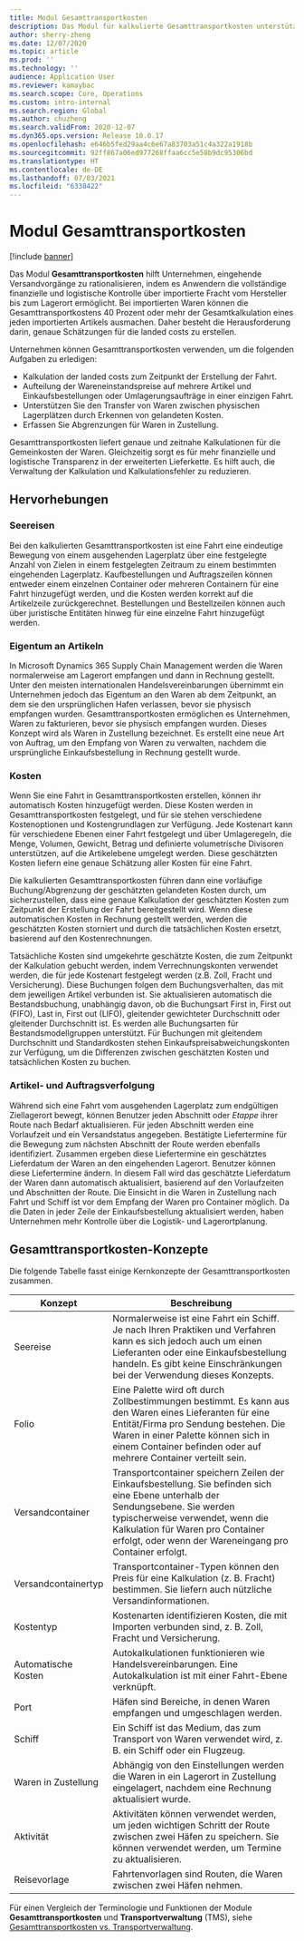 ```yaml
---
title: Modul Gesamttransportkosten
description: Das Modul für kalkulierte Gesamttransportkosten unterstützt Unternehmen bei der Rationalisierung eingehender Versandvorgänge, indem es dem Benutzer die vollständige finanzielle und logistische Kontrolle über importierte Fracht vom Hersteller bis zum Lagerort ermöglicht.
author: sherry-zheng
ms.date: 12/07/2020
ms.topic: article
ms.prod: ''
ms.technology: ''
audience: Application User
ms.reviewer: kamaybac
ms.search.scope: Core, Operations
ms.custom: intro-internal
ms.search.region: Global
ms.author: chuzheng
ms.search.validFrom: 2020-12-07
ms.dyn365.ops.version: Release 10.0.17
ms.openlocfilehash: e646b5fed29aa4c6e67a83703a51c4a322a1918b
ms.sourcegitcommit: 92ff867a06ed977268ffaa6cc5e58b9dc95306bd
ms.translationtype: HT
ms.contentlocale: de-DE
ms.lasthandoff: 07/03/2021
ms.locfileid: "6338422"
---
```

# <a name="landed-cost-module"></a>Modul Gesamttransportkosten

[!include [banner](../../includes/banner.md)]

Das Modul **Gesamttransportkosten** hilft Unternehmen, eingehende Versandvorgänge zu rationalisieren, indem es Anwendern die vollständige finanzielle und logistische Kontrolle über importierte Fracht vom Hersteller bis zum Lagerort ermöglicht. Bei importierten Waren können die Gesamttransportkostens 40 Prozent oder mehr der Gesamtkalkulation eines jeden importierten Artikels ausmachen. Daher besteht die Herausforderung darin, genaue Schätzungen für die landed costs zu erstellen.

Unternehmen können Gesamttransportkosten verwenden, um die folgenden Aufgaben zu erledigen:

- Kalkulation der landed costs zum Zeitpunkt der Erstellung der Fahrt.
- Aufteilung der Wareneinstandspreise auf mehrere Artikel und Einkaufsbestellungen oder Umlagerungsaufträge in einer einzigen Fahrt.
- Unterstützen Sie den Transfer von Waren zwischen physischen Lagerplätzen durch Erkennen von gelandeten Kosten.
- Erfassen Sie Abgrenzungen für Waren in Zustellung.

Gesamttransportkosten liefert genaue und zeitnahe Kalkulationen für die Gemeinkosten der Waren. Gleichzeitig sorgt es für mehr finanzielle und logistische Transparenz in der erweiterten Lieferkette. Es hilft auch, die Verwaltung der Kalkulation und Kalkulationsfehler zu reduzieren.

## <a name="highlights"></a>Hervorhebungen

### <a name="voyages"></a>Seereisen

Bei den kalkulierten Gesamttransportkosten ist eine Fahrt eine eindeutige Bewegung von einem ausgehenden Lagerplatz über eine festgelegte Anzahl von Zielen in einem festgelegten Zeitraum zu einem bestimmten eingehenden Lagerplatz. Kaufbestellungen und Auftragszeilen können entweder einem einzelnen Container oder mehreren Containern für eine Fahrt hinzugefügt werden, und die Kosten werden korrekt auf die Artikelzeile zurückgerechnet. Bestellungen und Bestellzeilen können auch über juristische Entitäten hinweg für eine einzelne Fahrt hinzugefügt werden.

### <a name="item-ownership"></a>Eigentum an Artikeln

In Microsoft Dynamics 365 Supply Chain Management werden die Waren normalerweise am Lagerort empfangen und dann in Rechnung gestellt. Unter den meisten internationalen Handelsvereinbarungen übernimmt ein Unternehmen jedoch das Eigentum an den Waren ab dem Zeitpunkt, an dem sie den ursprünglichen Hafen verlassen, bevor sie physisch empfangen wurden. Gesamttransportkosten ermöglichen es Unternehmen, Waren zu fakturieren, bevor sie physisch empfangen wurden. Dieses Konzept wird als Waren in Zustellung bezeichnet. Es erstellt eine neue Art von Auftrag, um den Empfang von Waren zu verwalten, nachdem die ursprüngliche Einkaufsbestellung in Rechnung gestellt wurde.

### <a name="costs"></a>Kosten

Wenn Sie eine Fahrt in Gesamttransportkosten erstellen, können ihr automatisch Kosten hinzugefügt werden. Diese Kosten werden in Gesamttransportkosten festgelegt, und für sie stehen verschiedene Kostenoptionen und Kostengrundlagen zur Verfügung. Jede Kostenart kann für verschiedene Ebenen einer Fahrt festgelegt und über Umlageregeln, die Menge, Volumen, Gewicht, Betrag und definierte volumetrische Divisoren unterstützen, auf die Artikelebene umgelegt werden. Diese geschätzten Kosten liefern eine genaue Schätzung aller Kosten für eine Fahrt.

Die kalkulierten Gesamttransportkosten führen dann eine vorläufige Buchung/Abgrenzung der geschätzten gelandeten Kosten durch, um sicherzustellen, dass eine genaue Kalkulation der geschätzten Kosten zum Zeitpunkt der Erstellung der Fahrt bereitgestellt wird. Wenn diese automatischen Kosten in Rechnung gestellt werden, werden die geschätzten Kosten storniert und durch die tatsächlichen Kosten ersetzt, basierend auf den Kostenrechnungen.

Tatsächliche Kosten sind umgekehrte geschätzte Kosten, die zum Zeitpunkt der Kalkulation gebucht werden, indem Verrechnungskonten verwendet werden, die für jede Kostenart festgelegt werden (z.B. Zoll, Fracht und Versicherung). Diese Buchungen folgen dem Buchungsverhalten, das mit dem jeweiligen Artikel verbunden ist. Sie aktualisieren automatisch die Bestandsbuchung, unabhängig davon, ob die Buchungsart First in, First out (FIFO), Last in, First out (LIFO), gleitender gewichteter Durchschnitt oder gleitender Durchschnitt ist. Es werden alle Buchungsarten für Bestandsmodellgruppen unterstützt. Für Buchungen mit gleitendem Durchschnitt und Standardkosten stehen Einkaufspreisabweichungskonten zur Verfügung, um die Differenzen zwischen geschätzten Kosten und tatsächlichen Kosten zu buchen.

### <a name="item-and-order-tracking"></a>Artikel- und Auftragsverfolgung

Während sich eine Fahrt vom ausgehenden Lagerplatz zum endgültigen Ziellagerort bewegt, können Benutzer jeden Abschnitt oder *Etappe* ihrer Route nach Bedarf aktualisieren. Für jeden Abschnitt werden eine Vorlaufzeit und ein Versandstatus angegeben. Bestätigte Liefertermine für die Bewegung zum nächsten Abschnitt der Route werden ebenfalls identifiziert. Zusammen ergeben diese Liefertermine ein geschätztes Lieferdatum der Waren an den eingehenden Lagerort. Benutzer können diese Liefertermine ändern. In diesem Fall wird das geschätzte Lieferdatum der Waren dann automatisch aktualisiert, basierend auf den Vorlaufzeiten und Abschnitten der Route. Die Einsicht in die Waren in Zustellung nach Fahrt und Schiff ist vor dem Empfang der Waren pro Container möglich. Da die Daten in jeder Zeile der Einkaufsbestellung aktualisiert werden, haben Unternehmen mehr Kontrolle über die Logistik- und Lagerortplanung.

## <a name="landed-cost-concepts"></a>Gesamttransportkosten-Konzepte

Die folgende Tabelle fasst einige Kernkonzepte der Gesamttransportkosten zusammen.

| Konzept | Beschreibung |
|---|---|
| Seereise | Normalerweise ist eine Fahrt ein Schiff. Je nach Ihren Praktiken und Verfahren kann es sich jedoch auch um einen Lieferanten oder eine Einkaufsbestellung handeln. Es gibt keine Einschränkungen bei der Verwendung dieses Konzepts. |
| Folio | Eine Palette wird oft durch Zollbestimmungen bestimmt. Es kann aus den Waren eines Lieferanten für eine Entität/Firma pro Sendung bestehen. Die Waren in einer Palette können sich in einem Container befinden oder auf mehrere Container verteilt sein. |
| Versandcontainer | Transportcontainer speichern Zeilen der Einkaufsbestellung. Sie befinden sich eine Ebene unterhalb der Sendungsebene. Sie werden typischerweise verwendet, wenn die Kalkulation für Waren pro Container erfolgt, oder wenn der Wareneingang pro Container erfolgt. |
| Versandcontainertyp | Transportcontainer-Typen können den Preis für eine Kalkulation (z. B. Fracht) bestimmen. Sie liefern auch nützliche Versandinformationen. |
| Kostentyp | Kostenarten identifizieren Kosten, die mit Importen verbunden sind, z. B. Zoll, Fracht und Versicherung. |
| Automatische Kosten | Autokalkulationen funktionieren wie Handelsvereinbarungen. Eine Autokalkulation ist mit einer Fahrt-Ebene verknüpft. |
| Port | Häfen sind Bereiche, in denen Waren empfangen und umgeschlagen werden. |
| Schiff | Ein Schiff ist das Medium, das zum Transport von Waren verwendet wird, z. B. ein Schiff oder ein Flugzeug. |
| Waren in Zustellung | Abhängig von den Einstellungen werden die Waren in ein Lagerort in Zustellung eingelagert, nachdem eine Rechnung aktualisiert wurde. |
| Aktivität | Aktivitäten können verwendet werden, um jeden wichtigen Schritt der Route zwischen zwei Häfen zu speichern. Sie können verwendet werden, um Termine zu aktualisieren. |
| Reisevorlage | Fahrtenvorlagen sind Routen, die Waren zwischen zwei Häfen nehmen. |

Für einen Vergleich der Terminologie und Funktionen der Module **Gesamttransportkosten** und **Transportverwaltung** (TMS), siehe [Gesamttransportkosten vs. Transportverwaltung](landed-cost-vs-tms.md).

